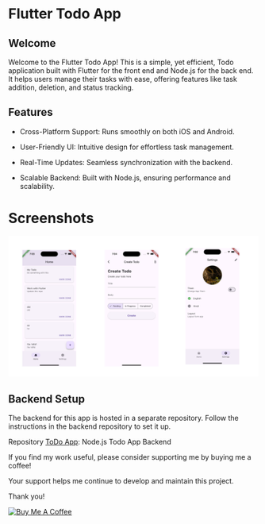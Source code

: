 # Flutter Todo App

## Welcome

Welcome to the Flutter Todo App! This is a simple, yet efficient, Todo application built with Flutter for the front end and Node.js for the back end. It helps users manage their tasks with ease, offering features like task addition, deletion, and status tracking.


## Features

- Cross-Platform Support: Runs smoothly on both iOS and Android.

- User-Friendly UI: Intuitive design for effortless task management.

- Real-Time Updates: Seamless synchronization with the backend.

- Scalable Backend: Built with Node.js, ensuring performance and scalability.

# Screenshots

<img width="1604"  src="appimages/banner2.png?raw=true">


## Backend Setup

The backend for this app is hosted in a separate repository. Follow the instructions in the backend repository to set it up.

Repository [ToDo App](https://github.com/girish54321/Todo_app-api): Node.js Todo App Backend

If you find my work useful, please consider supporting me by buying me a coffee!

Your support helps me continue to develop and maintain this project.

Thank you!

<a href="https://www.buymeacoffee.com/girishparaa" target="_blank"><img src="https://cdn.buymeacoffee.com/buttons/default-orange.png" alt="Buy Me A Coffee" height="41" width="174"></a>
